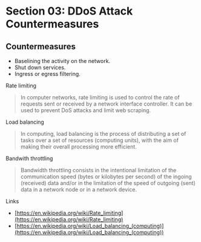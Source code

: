# Section 03: DDoS Attack Countermeasures

## Countermeasures
- Baselining the activity on the network.
- Shut down services.
- Ingress or egress filtering.

Rate limiting
> In computer networks, rate limiting is used to control the rate of requests sent or received by a network interface controller.
> It can be used to prevent DoS attacks and limit web scraping.

Load balancing
> In computing, load balancing is the process of distributing a set of tasks over a set of resources (computing units), with the aim of making their overall processing more efficient.

Bandwith throttling
> Bandwidth throttling consists in the intentional limitation of the communication speed (bytes or kilobytes per second) of the ingoing (received) data and/or in the limitation of the speed of outgoing (sent) data in a network node or in a network device.

Links
- [https://en.wikipedia.org/wiki/Rate_limiting](https://en.wikipedia.org/wiki/Rate_limiting)
- [https://en.wikipedia.org/wiki/Load_balancing_(computing)](https://en.wikipedia.org/wiki/Load_balancing_(computing))
